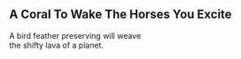 A Coral To Wake The Horses You Excite
-------------------------------------
A bird feather preserving will weave  
the shifty lava of a planet.  
